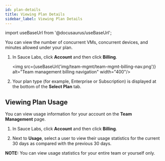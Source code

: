 ```yaml
---
id: plan-details
title: Viewing Plan Details
sidebar_label: Viewing Plan Details
---
```


import useBaseUrl from '@docusaurus/useBaseUrl';

You can view the number of concurrent VMs, concurrent devices, and minutes allowed under your plan.

1. In Sauce Labs, click **Account** and then click **Billing**.

   <img src={useBaseUrl('img/team-mgmt/team-mgmt-billing-nav.png')} alt="Team management billing navigation" width="400"/>

2. Your plan type (for example, Enterprise or Subscription) is displayed at the bottom of the **Select Plan** tab.

## Viewing Plan Usage
You can view usage information for your account on the **Team Management** page.

1. In Sauce Labs, click **Account** and then click **Billing**.

2. Next to **Usage**, select a user to view their usage statistics for the current 30 days as compared with the previous 30 days.

**NOTE:** You can view usage statistics for your entire team or yourself only.
